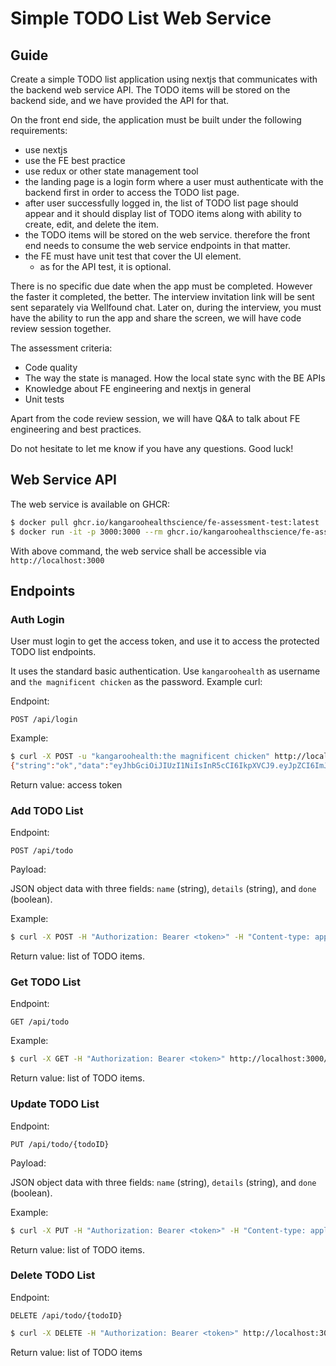 # Simple TODO List Web Service

## Guide

Create a simple TODO list application using nextjs that communicates with the backend web service API. The TODO items will be stored on the backend side, and we have provided the API for that.

On the front end side, the application must be built under the following requirements:

- use nextjs
- use the FE best practice
- use redux or other state management tool
- the landing page is a login form where a user must authenticate with the backend first in order to access the TODO list page.
- after user successfully logged in, the list of TODO list page should appear and it should display list of TODO items along with ability to create, edit, and delete the item.
- the TODO items will be stored on the web service. therefore the front end needs to consume the web service endpoints in that matter.
- the FE must have unit test that cover the UI element.
    - as for the API test, it is optional.

There is no specific due date when the app must be completed. However the faster it completed, the better.
The interview invitation link will be sent sent separately via Wellfound chat.
Later on, during the interview, you must have the ability to run the app and share the screen, we will have code review session together.

The assessment criteria:
- Code quality
- The way the state is managed. How the local state sync with the BE APIs
- Knowledge about FE engineering and nextjs in general
- Unit tests

Apart from the code review session, we will have Q&A to talk about FE engineering and best practices.

Do not hesitate to let me know if you have any questions. Good luck!

## Web Service API

The web service is available on GHCR:

```sh
$ docker pull ghcr.io/kangaroohealthscience/fe-assessment-test:latest
$ docker run -it -p 3000:3000 --rm ghcr.io/kangaroohealthscience/fe-assessment-test
```

With above command, the web service shall be accessible via `http://localhost:3000`

## Endpoints

### Auth Login

User must login to get the access token, and use it to access the protected TODO list endpoints.

It uses the standard basic authentication. Use `kangaroohealth` as username and `the magnificent chicken` as the password. Example curl:

Endpoint:

```
POST /api/login
```

Example:

```bash
$ curl -X POST -u "kangaroohealth:the magnificent chicken" http://localhost:3000/api/login
{"string":"ok","data":"eyJhbGciOiJIUzI1NiIsInR5cCI6IkpXVCJ9.eyJpZCI6ImJlZTIxMmM4LTcxMTQtNGZlZS1hMzk2LTM4YTkwOWY2Mjk3MSIsInVzZXJuYW1lIjoia2FuZ2Fyb29oZWFsdGgifQ.ytc23_WsRefZDZd5JniK68PgqRKok9heMHYhZHoS__k"}
```

Return value: access token

### Add TODO List

Endpoint:

```
POST /api/todo
```

Payload:

JSON object data with three fields: `name` (string), `details` (string), and `done` (boolean).

Example:

```bash
$ curl -X POST -H "Authorization: Bearer <token>" -H "Content-type: application/json" -d "{ \"name\": \"do math homework\", \"details\": \"due date is tomorrow! do not forget\", \"done\": false }" http://localhost:3000/api/todo
```

Return value: list of TODO items.

### Get TODO List

Endpoint:

```
GET /api/todo
```

Example:

```bash
$ curl -X GET -H "Authorization: Bearer <token>" http://localhost:3000/api/todo
```

Return value: list of TODO items.

### Update TODO List

Endpoint:

```
PUT /api/todo/{todoID}
```

Payload:

JSON object data with three fields: `name` (string), `details` (string), and `done` (boolean).

Example:

```bash
$ curl -X PUT -H "Authorization: Bearer <token>" -H "Content-type: application/json" -d "{ \"name\": \"do math homework\", \"details\": \"updated details\", \"done\": true }" http://localhost:3000/api/todo/97871bea-ea19-44d2-9778-4dc93183a1fe
```

Return value: list of TODO items.

### Delete TODO List

Endpoint:

```
DELETE /api/todo/{todoID}
```

```bash
$ curl -X DELETE -H "Authorization: Bearer <token>" http://localhost:3000/api/todo/97871bea-ea19-44d2-9778-4dc93183a1fe
```

Return value: list of TODO items
